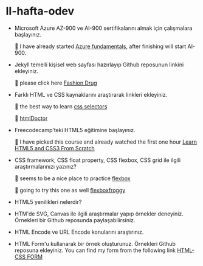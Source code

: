 # II-hafta-odev

- Microsoft Azure AZ-900 ve AI-900 sertifikalarını almak için çalışmalara başlayınız.

    :dart: I have already started [Azure fundamentals](https://docs.microsoft.com/en-us/learn/modules/intro-to-azure-fundamentals/what-is-cloud-computing), after finishing will start AI-900.

- Jekyll temelli kişisel web sayfası hazırlayıp Github reposunun linkini ekleyiniz.

    :dart: please click here [Fashion Drug](https://poghosyantatevik.github.io/my-portfolio-jekyll/)

- Farklı HTML ve CSS kaynaklarını araştırarak linkleri ekleyiniz.
  
  :dart: the best way to learn [css selectors](https://flukeout.github.io/)
  
  :dart: [htmlDoctor](http://html5doctor.com/)

- Freecodecamp'teki HTML5 eğitimine başlayınız.

  :dart: I have picked this course and already watched the first one hour [Learn HTML5 and CSS3 From Scratch](https://www.youtube.com/watch?v=mU6anWqZJcc)

- CSS framework, CSS float property, CSS flexbox, CSS grid ile ilgili araştırmalarınızı yazınız?

  :dart: seems to be a nice place to practice [flexbox](http://www.flexboxdefense.com/)
  
  :dart: going to try this one as well [flexboxfroggy](https://flexboxfroggy.com/#tr)

- HTML5 yenilikleri nelerdir?

- HTM'de SVG, Canvas ile ilgili araştırmalar yapıp örnekler deneyiniz. Örnekleri bir Github reposunda paylaşabilirsiniz.

- HTML Encode ve URL Encode konularını araştırınız.
 
- HTML Form'u kullanarak bir örnek oluşturunuz. Örnekleri Github reposuna ekleyiniz. You can find my form from the following link [HTML-CSS FORM](https://github.com/poghosyantatevik/HTML-FORM#html-form)
